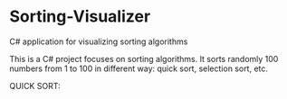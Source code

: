 # Sorting-Visualizer
C# application for visualizing sorting algorithms

This is a C# project focuses on sorting algorithms. It sorts randomly 100 numbers from 1 to 100 in different way: quick sort, selection sort, etc.

QUICK SORT:

